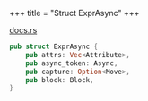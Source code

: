 +++
title = "Struct ExprAsync"
+++

[docs.rs](https://docs.rs/syn/latest/syn/struct.ExprAsync.html)

```rust
pub struct ExprAsync {
    pub attrs: Vec<Attribute>,
    pub async_token: Async,
    pub capture: Option<Move>,
    pub block: Block,
}
```
